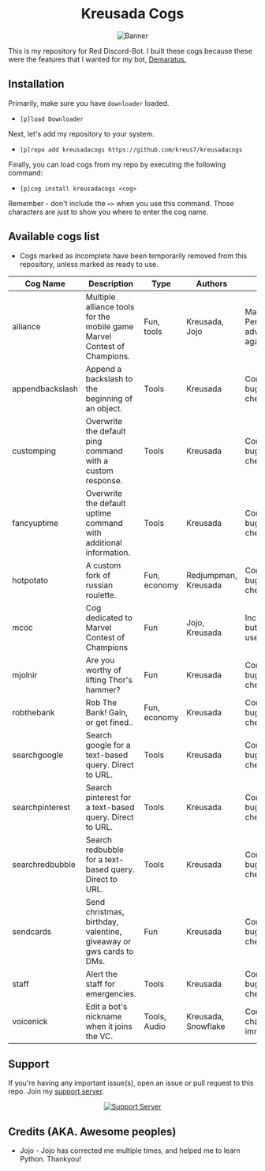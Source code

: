 <h1 align="center">Kreusada Cogs</h1>

<p align="center">
  <img src="https://media.discordapp.net/attachments/769165401879478302/787806081727987742/kreusadatwitter2.png?width=1440&height=480" alt="Banner">
</p>

This is my repository for Red Discord-Bot. I built these cogs because these were the features that I wanted for my bot, [Demaratus.](https://discord.com/oauth2/authorize?client_id=766580519000473640&scope=bot&permissions=8)

## Installation
Primarily, make sure you have `downloader` loaded. 

- `[p]load Downloader`

Next, let's add my repository to your system.

- `[p]repo add kreusadacogs https://github.com/kreus7/kreusadacogs`

Finally, you can load cogs from my repo by executing the following command:

- `[p]cog install kreusadacogs <cog>`

Remember - don't include the `<>` when you use this command. Those characters are just to show you where to enter the cog name.


## Available cogs list
- Cogs marked as incomplete have been temporarily removed from this repository, unless marked as ready to use.

| Cog Name        | Description                                                              | Type         | Authors              | Status                                   |
|-----------------|--------------------------------------------------------------------------|--------------|----------------------|------------------------------------------|
| alliance        | Multiple alliance tools for the mobile game Marvel Contest of Champions. | Fun, tools   | Kreusada, Jojo       | Maintenance Pending, advised against use |
| appendbackslash | Append a backslash to the beginning of an object.                        | Tools        | Kreusada             | Complete, bug-checked                    |
| customping      | Overwrite the default ping command with a custom response.               | Tools        | Kreusada             | Complete, bug-checked                    |
| fancyuptime     | Overwrite the default uptime command with additional information.        | Tools        | Kreusada             | Complete, bug-checked                    |
| hotpotato       | A custom fork of russian roulette.                                       | Fun, economy | Redjumpman, Kreusada | Complete, bug-checked                    |
| mcoc            | Cog dedicated to Marvel Contest of Champions                             | Fun          | Jojo, Kreusada       | Incomplete, but ready for use            |
| mjolnir         | Are you worthy of lifting Thor's hammer?                                 | Fun          | Kreusada             | Complete, bug-checked                    |
| robthebank      | Rob The Bank! Gain, or get fined..                                       | Fun, economy | Kreusada             | Complete, bug-checked                    |
| searchgoogle    | Search google for a text-based query. Direct to URL.                     | Tools        | Kreusada             | Complete, bug-checked                    |
| searchpinterest | Search pinterest for a text-based query. Direct to URL.                  | Tools        | Kreusada             | Complete, bug-checked                    |
| searchredbubble | Search redbubble for a text-based query. Direct to URL.                  | Tools        | Kreusada             | Complete, bug-checked                    |
| sendcards       | Send christmas, birthday, valentine, giveaway or gws cards to DMs.       | Fun          | Kreusada             | Complete, bug-checked                    |
| staff           | Alert the staff for emergencies.                                         | Tools        | Kreusada             | Complete, bug-checked                    |
| voicenick       | Edit a bot's nickname when it joins the VC.                              | Tools, Audio | Kreusada, Snowflake  | Complete, UI changes imminent            |

## Support

If you're having any important issue(s), open an issue or pull request to this repo.
Join my [support server](https://discord.gg/JmCFyq7).
<p align="center">
  <a href="https://discord.gg/JmCFyq7">
    <img src="https://discord.com/api/guilds/744572173137477692/widget.png?style=banner4" alt="Support Server">
  </a>
</p>

## Credits (AKA. Awesome peoples)

* Jojo - Jojo has corrected me multiple times, and helped me to learn Python. Thankyou!
